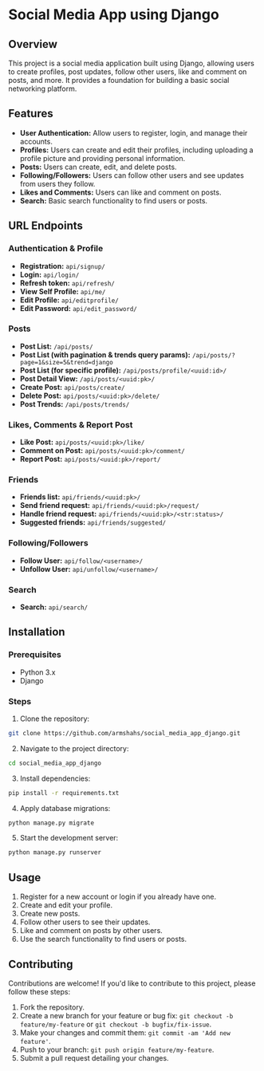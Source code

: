 # Social Media App using Django

## Overview

This project is a social media application built using Django, allowing users to create profiles, post updates, follow other users, like and comment on posts, and more. It provides a foundation for building a basic social networking platform.

## Features

- **User Authentication:** Allow users to register, login, and manage their accounts.
- **Profiles:** Users can create and edit their profiles, including uploading a profile picture and providing personal information.
- **Posts:** Users can create, edit, and delete posts.
- **Following/Followers:** Users can follow other users and see updates from users they follow.
- **Likes and Comments:** Users can like and comment on posts.
- **Search:** Basic search functionality to find users or posts.


## URL Endpoints

### Authentication & Profile

- **Registration:** `api/signup/`
- **Login:** `api/login/`
- **Refresh token:** `api/refresh/`
- **View Self Profile:** `api/me/`
- **Edit Profile:** `api/editprofile/`
- **Edit Password:** `api/edit_password/`

### Posts

- **Post List:** `/api/posts/`
- **Post List (with pagination & trends query params):** `/api/posts/?page=1&size=5&trend=django`
- **Post List (for specific profile):** `/api/posts/profile/<uuid:id>/`
- **Post Detail View:** `/api/posts/<uuid:pk>/`
- **Create Post:** `api/posts/create/`
- **Delete Post:** `api/posts/<uuid:pk>/delete/`
- **Post Trends:** `/api/posts/trends/`

### Likes, Comments & Report Post

- **Like Post:** `api/posts/<uuid:pk>/like/`
- **Comment on Post:** `api/posts/<uuid:pk>/comment/`
- **Report Post:** `api/posts/<uuid:pk>/report/`

### Friends

- **Friends list:** `api/friends/<uuid:pk>/`
- **Send friend request:** `api/friends/<uuid:pk>/request/`
- **Handle friend request:** `api/friends/<uuid:pk>/<str:status>/`
- **Suggested friends:** `api/friends/suggested/`


### Following/Followers

- **Follow User:** `api/follow/<username>/`
- **Unfollow User:** `api/unfollow/<username>/`

### Search

- **Search:** `api/search/`

## Installation

### Prerequisites

- Python 3.x
- Django

### Steps

1. Clone the repository:

```bash
git clone https://github.com/armshahs/social_media_app_django.git
```

2. Navigate to the project directory:

```bash
cd social_media_app_django
```

3. Install dependencies:

```bash
pip install -r requirements.txt
```

4. Apply database migrations:

```bash
python manage.py migrate
```

5. Start the development server:

```bash
python manage.py runserver
```


## Usage

1. Register for a new account or login if you already have one.
2. Create and edit your profile.
3. Create new posts.
4. Follow other users to see their updates.
5. Like and comment on posts by other users.
6. Use the search functionality to find users or posts.

## Contributing

Contributions are welcome! If you'd like to contribute to this project, please follow these steps:

1. Fork the repository.
2. Create a new branch for your feature or bug fix: `git checkout -b feature/my-feature` or `git checkout -b bugfix/fix-issue`.
3. Make your changes and commit them: `git commit -am 'Add new feature'`.
4. Push to your branch: `git push origin feature/my-feature`.
5. Submit a pull request detailing your changes.

